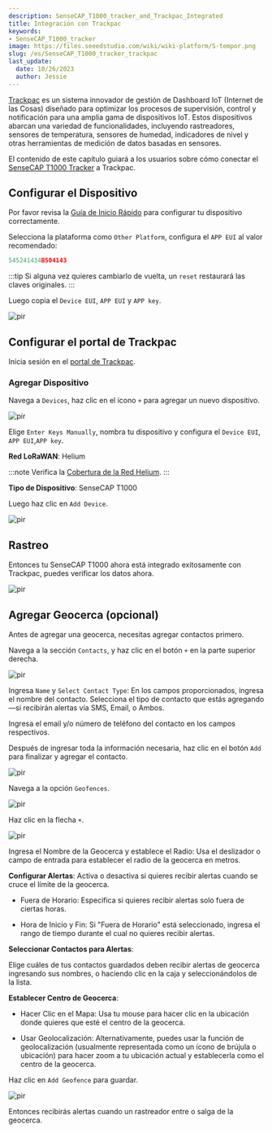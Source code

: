 ```yaml
---
description: SenseCAP_T1000_tracker_and_Trackpac_Integrated
title: Integración con Trackpac
keywords:
- SenseCAP_T1000_tracker
image: https://files.seeedstudio.com/wiki/wiki-platform/S-tempor.png
slug: /es/SenseCAP_T1000_tracker_trackpac
last_update:
  date: 10/26/2023
  author: Jessie
---
```


[Trackpac](https://trackpac.io/) es un sistema innovador de gestión de Dashboard IoT (Internet de las Cosas) diseñado para optimizar los procesos de supervisión, control y notificación para una amplia gama de dispositivos IoT. Estos dispositivos abarcan una variedad de funcionalidades, incluyendo rastreadores, sensores de temperatura, sensores de humedad, indicadores de nivel y otras herramientas de medición de datos basadas en sensores.

El contenido de este capítulo guiará a los usuarios sobre cómo conectar el [SenseCAP T1000 Tracker](https://www.seeedstudio.com/SenseCAP-Card-Tracker-T1000-A-p-5697.html) a Trackpac.


## Configurar el Dispositivo

Por favor revisa la [Guía de Inicio Rápido](https://wiki.seeedstudio.com/es/Get_Started_with_SenseCAP_T1000_tracker/) para configurar tu dispositivo correctamente.

Selecciona la plataforma como `Other Platform`, configura el `APP EUI` al valor recomendado: 
```cpp 
545241434B504143
```

:::tip
Si alguna vez quieres cambiarlo de vuelta, un `reset` restaurará las claves originales.
:::

Luego copia el `Device EUI`, `APP EUI` y `APP key`.

<p style={{textAlign: 'center'}}><img src="https://files.seeedstudio.com/wiki/SenseCAP/Tracker/trackpac.png" alt="pir" width={300} height="auto" /></p>


## Configurar el portal de Trackpac


Inicia sesión en el [portal de Trackpac](https://v2.trackpac.io).

### Agregar Dispositivo

Navega a `Devices`, haz clic en el ícono `+` para agregar un nuevo dispositivo.


<p style={{textAlign: 'center'}}><img src="https://files.seeedstudio.com/wiki/SenseCAP/Tracker/add-device-trackpac.png" alt="pir" width={800} height="auto" /></p>

Elige `Enter Keys Manually`, nombra tu dispositivo y configura el `Device EUI`, `APP EUI`,`APP key`.

**Red LoRaWAN**: Helium

:::note
Verifica la [Cobertura de la Red Helium](https://explorer.helium.com/).
:::

**Tipo de Dispositivo**: SenseCAP T1000

Luego haz clic en `Add Device`.

<p style={{textAlign: 'center'}}><img src="https://files.seeedstudio.com/wiki/SenseCAP/Tracker/add-trackpac.png" alt="pir" width={800} height="auto" /></p>


## Rastreo

Entonces tu SenseCAP T1000 ahora está integrado exitosamente con Trackpac, puedes verificar los datos ahora.

<p style={{textAlign: 'center'}}><img src="https://files.seeedstudio.com/wiki/SenseCAP/Tracker/check-trackpac.png" alt="pir" width={800} height="auto" /></p>


## Agregar Geocerca (opcional)


Antes de agregar una geocerca, necesitas agregar contactos primero.

Navega a la sección `Contacts`, y haz clic en el botón `+` en la parte superior derecha.

<p style={{textAlign: 'center'}}><img src="https://files.seeedstudio.com/wiki/SenseCAP/Tracker/contact1.png" alt="pir" width={800} height="auto" /></p>

Ingresa `Name` y `Select Contact Type`: En los campos proporcionados, ingresa el nombre del contacto. Selecciona el tipo de contacto que estás agregando—si recibirán alertas vía SMS, Email, o Ambos.

Ingresa el email y/o número de teléfono del contacto en los campos respectivos.

Después de ingresar toda la información necesaria, haz clic en el botón `Add` para finalizar y agregar el contacto.

<p style={{textAlign: 'center'}}><img src="https://files.seeedstudio.com/wiki/SenseCAP/Tracker/contact2.png" alt="pir" width={800} height="auto" /></p>

Navega a la opción `Geofences`.

<p style={{textAlign: 'center'}}><img src="https://files.seeedstudio.com/wiki/SenseCAP/Tracker/geofence1.png" alt="pir" width={800} height="auto" /></p>


Haz clic en la flecha `+`.

<p style={{textAlign: 'center'}}><img src="https://files.seeedstudio.com/wiki/SenseCAP/Tracker/geofence2.png" alt="pir" width={800} height="auto" /></p>


Ingresa el Nombre de la Geocerca y establece el Radio: Usa el deslizador o campo de entrada para establecer el radio de la geocerca en metros.

**Configurar Alertas**: Activa o desactiva si quieres recibir alertas cuando se cruce el límite de la geocerca.

* Fuera de Horario: Especifica si quieres recibir alertas solo fuera de ciertas horas.

* Hora de Inicio y Fin: Si "Fuera de Horario" está seleccionado, ingresa el rango de tiempo durante el cual no quieres recibir alertas.

**Seleccionar Contactos para Alertas**: 

Elige cuáles de tus contactos guardados deben recibir alertas de geocerca ingresando sus nombres, o haciendo clic en la caja y seleccionándolos de la lista.

**Establecer Centro de Geocerca**:

* Hacer Clic en el Mapa: Usa tu mouse para hacer clic en la ubicación donde quieres que esté el centro de la geocerca.

* Usar Geolocalización: Alternativamente, puedes usar la función de geolocalización (usualmente representada como un ícono de brújula o ubicación) para hacer zoom a tu ubicación actual y establecerla como el centro de la geocerca.

Haz clic en `Add Geofence` para guardar.
<p style={{textAlign: 'center'}}><img src="https://files.seeedstudio.com/wiki/SenseCAP/Tracker/geofence3.png" alt="pir" width={800} height="auto" /></p>


Entonces recibirás alertas cuando un rastreador entre o salga de la geocerca.